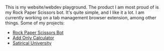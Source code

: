 This is my website/webdev playground.
The product I am most proud of is my Rock Paper Scissors bot.
It's quite simple, and I like it a lot. I am currently working on a
tab management browser extension, among other things.
Some of my projects:
- [Rock Paper Scissors Bot](https://handgamebot.herokuapp.com)
- [Add Only Calculator](https://add-only-calculator.randomletters.repl.co/)
- [Satirical University](https://GeorgeU.randomletters.repl.co)